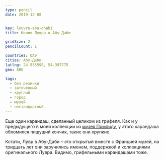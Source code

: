 ```yaml
---
type: pencil
date: 2019-12-08


key: louvre-abu-dhabi
title: Копия Лувра в Абу-Даби

gridSize: 2
pencilCount: 1

countries: ОАЭ
cities: Абу-Даби
latlng: 24.533598, 54.397775
geo: ARE

tags:
  - без резинки
  - заточенный
  - круглый
  - город
  - музей
  - нестандартный
---
```


Еще один карандаш, сделанный целиком из грифеля. Как и у предыдущего в моей коллекции из [музея Помпиду](?display=centre-pompidou), у этого карандаша обломился пишуший кончик, такие они хрупкие.

Кстати, Лувр в Абу-Даби – это открытый вместе с Францией музей, на тридцать лет они заручились именем, поддержкой и коллекциями оригинального Лувра. Видимо, грифельными карандашами тоже.
